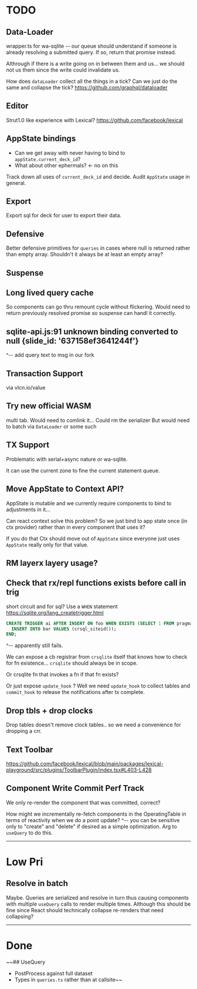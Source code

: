 # TODO

## Data-Loader

wrapper.ts for wa-sqlite -- our queue should understand if someone is already resolving a submitted query. If so, return that promise instead.

Althrough if there is a write going on in between them and us... we should not us them since the write could invalidate us.

How does `dataLoader` collect all the things in a tick? Can we just do the same and collapse the tick?
https://github.com/graphql/dataloader

## Editor

Strut1.0 like experience with Lexical?
https://github.com/facebook/lexical

## AppState bindings

- Can we get away with never having to bind to `appState.current_deck_id`?
- What about other ephermals? <- no on this

Track down all uses of `current_deck_id` and decide.
Audit `AppState` usage in general.

## Export

Export sql for deck for user to export their data.

## Defensive

Better defensive primitives for `queries` in cases where null is returned rather than empty array.
Shouldn't it always be at least an empty array?

## Suspense

## Long lived query cache

So components can go thru remount cycle without flickering. Would need to return previously resolved promise
so suspense can handl it correctly.

## sqlite-api.js:91 unknown binding converted to null {slide_id: '637158ef3641244f'}

^-- add query text to msg in our fork

## Transaction Support

via vlcn.io/value

## Try new official WASM

multi tab.
Would need to comlink it...
Could rm the serializer
But would need to batch via `DataLoader` or some such

## TX Support

Problematic with serial+async nature or wa-sqlite.

It can use the current zone to fine the current statement queue.

## Move AppState to Context API?

AppState is mutable and we currently require components to bind to adjustments in it...

Can react context solve this problem? So we just bind to app state once (in ctx provider) rather than in every component that uses it?

If you do that Ctx should move out of `AppState` since everyone just uses `AppState` really only for that value.

## RM layerx layery usage?

## Check that rx/repl functions exists before call in trig

short circuit and for sql? Use a `WHEN` statement
https://sqlite.org/lang_createtrigger.html

```sql
CREATE TRIGGER ai AFTER INSERT ON foo WHEN EXISTS (SELECT 1 FROM pragma_function_list WHERE name = 'crsql_siteid') BEGIN
  INSERT INTO bar VALUES (crsql_siteid());
END;
```

^-- apparently still fails.

We can expose a cb registrar from `crsqlite` itself that knows how to check for
fn existence... `crsqlite` should always be in scope.

Or crsqlite fn that invokes a fn if that fn exists?

Or just expose `update_hook` ? Well we need `update_hook` to collect tables and `commit_hook` to release the notifications after tx complete.

## Drop tbls + drop clocks

Drop tables doesn't remove clock tables.. so we need a convenience for dropping a crr.

## Text Toolbar

https://github.com/facebook/lexical/blob/main/packages/lexical-playground/src/plugins/ToolbarPlugin/index.tsx#L403-L428

## Component Write Commit Perf Track

We only re-render the component that was committed, correct?

How might we incrementally re-fetch components in the OperatingTable in terms of reactivity when we do a point update?
^-- you can be sensitive only to "create" and "delete" if desired as a simple optimization. Arg to `useQuery` to do this.

---

# Low Pri

## Resolve in batch

Maybe. Queries are serialized and resolve in turn thus causing components with multiple `useQuery` calls to render multiple times.
Although this should be fine since React should technically collapse re-renders that need collapsing?

---

# Done

~~## UseQuery

- PostProcess against full dataset
- Types in `queries.ts` rather than at callsite~~
